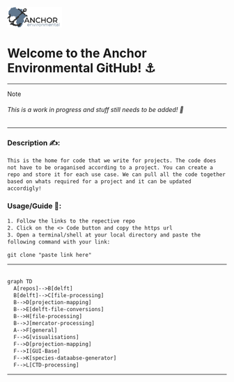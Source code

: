 <head>
  <a href="https://anchorenvironmental.co.za/">
    <img width="25%" src="./Anchorlogo.svg" alt="Anchor Logo">
  </a>
</head>

<body>
  <p>
  <h1>
    <b>
    Welcome to the Anchor Environmental GitHub! ⚓
    </b>
  </h1>
</p> 
</body>

---
  
> [!NOTE]
> <h6><em>This is a work in progress and stuff still needs to be added! 🚧</em></h6>
---
### Description ✍️:
    This is the home for code that we write for projects. The code does
    not have to be oraganised according to a project. You can create a
    repo and store it for each use case. We can pull all the code together
    based on whats required for a project and it can be updated accordigly!

### Usage/Guide 🦮:
    1. Follow the links to the repective repo
    2. Click on the <> Code button and copy the https url
    3. Open a terminal/shell at your local directory and paste the following command with your link:

```Shell
git clone "paste link here"
```
---

```mermaid

graph TD
  A[repos]-->B[delft]
  B[delft]-->C[file-processing]
  B-->D[projection-mapping]
  B-->E[delft-file-conversions]
  B-->H[file-processing]
  B-->J[mercator-processing]
  A-->F[general]
  F-->G[visualisations]
  F-->D[projection-mapping]
  F-->I[GUI-Base]
  F-->K[species-dataabse-generator]
  F-->L[CTD-processing]
```
  ---


